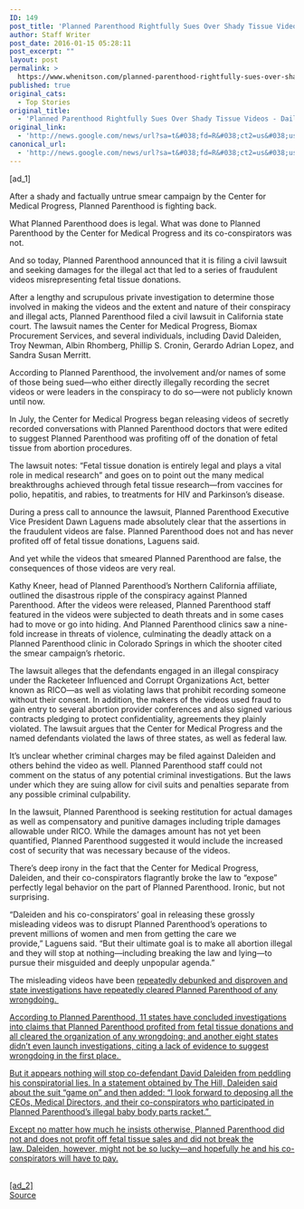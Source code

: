 ```yaml
---
ID: 149
post_title: 'Planned Parenthood Rightfully Sues Over Shady Tissue Videos &#8211; Daily Beast'
author: Staff Writer
post_date: 2016-01-15 05:28:11
post_excerpt: ""
layout: post
permalink: >
  https://www.whenitson.com/planned-parenthood-rightfully-sues-over-shady-tissue-videos-daily-beast/
published: true
original_cats:
  - Top Stories
original_title:
  - 'Planned Parenthood Rightfully Sues Over Shady Tissue Videos - Daily Beast'
original_link:
  - 'http://news.google.com/news/url?sa=t&#038;fd=R&#038;ct2=us&#038;usg=AFQjCNFNot6EDEppm4tnuExLvg_hbUVRUw&#038;clid=c3a7d30bb8a4878e06b80cf16b898331&#038;cid=52779029846094&#038;ei=aoOYVrjbE4zFhAH0z7UY&#038;url=http://www.thedailybeast.com/articles/2016/01/14/planned-parenthood-rightfully-sues-over-shady-tissue-videos.html'
canonical_url:
  - 'http://news.google.com/news/url?sa=t&#038;fd=R&#038;ct2=us&#038;usg=AFQjCNFNot6EDEppm4tnuExLvg_hbUVRUw&#038;clid=c3a7d30bb8a4878e06b80cf16b898331&#038;cid=52779029846094&#038;ei=aoOYVrjbE4zFhAH0z7UY&#038;url=http://www.thedailybeast.com/articles/2016/01/14/planned-parenthood-rightfully-sues-over-shady-tissue-videos.html'
---
```

 [ad_1]
<br><p>After a shady and factually untrue smear campaign by the Center for Medical Progress, Planned Parenthood is fighting back. </p><div id=""><blockquote class="blockquote" style="display:none;"><div class="centerer" readability="7"><div class="safe-area" readability="9"><p>In the lawsuit, Planned Parenthood is seeking restitution for actual damages as well as compensatory and punitive damages including triple damages allowable under RICO. <br/></p></div></div></blockquote><p>What Planned Parenthood does is legal. What was done to Planned Parenthood by the Center for Medical Progress and its co-conspirators was not. <br/></p>
<p>And so today, Planned Parenthood announced that it is filing a civil lawsuit and seeking damages for the illegal act that led to a series of fraudulent videos misrepresenting fetal tissue donations.</p><p>After a lengthy and scrupulous private investigation to determine those involved in making the videos and the extent and nature of their conspiracy and illegal acts, Planned Parenthood filed a civil lawsuit in California state court. The lawsuit names the Center for Medical Progress, Biomax Procurement Services, and several individuals, including David Daleiden, Troy Newman, Albin Rhomberg, Phillip S. Cronin, Gerardo Adrian Lopez, and Sandra Susan Merritt.</p>
<p>According to Planned Parenthood, the involvement and/or names of some of those being sued—who either directly illegally recording the secret videos or were leaders in the conspiracy to do so—were not publicly known until now. </p><p>In July, the Center for Medical Progress began releasing videos of secretly recorded conversations with Planned Parenthood doctors that were edited to suggest Planned Parenthood was profiting off of the donation of fetal tissue from abortion procedures. </p><p>The lawsuit notes: “Fetal tissue donation is entirely legal and plays a vital role in medical research” and goes on to point out the many medical breakthroughs achieved through fetal tissue research—from vaccines for polio, hepatitis, and rabies, to treatments for HIV and Parkinson’s disease. </p>
<p>During a press call to announce the lawsuit, Planned Parenthood Executive Vice President Dawn Laguens made absolutely clear that the assertions in the fraudulent videos are false. Planned Parenthood does not and has never profited off of fetal tissue donations, Laguens said.</p><p>And yet while the videos that smeared Planned Parenthood are false, the consequences of those videos are very real. </p><p>Kathy Kneer, head of Planned Parenthood’s Northern California affiliate, outlined the disastrous ripple of the conspiracy against Planned Parenthood. After the videos were released, Planned Parenthood staff featured in the videos were subjected to death threats and in some cases had to move or go into hiding. And Planned Parenthood clinics saw a nine-fold increase in threats of violence, culminating the deadly attack on a Planned Parenthood clinic in Colorado Springs in which the shooter cited the smear campaign’s rhetoric.   </p><p>The lawsuit alleges that the defendants engaged in an illegal conspiracy under the Racketeer Influenced and Corrupt Organizations Act, better known as RICO—as well as violating laws that prohibit recording someone without their consent. In addition, the makers of the videos used fraud to gain entry to several abortion provider conferences and also signed various contracts pledging to protect confidentiality, agreements they plainly violated. The lawsuit argues that the Center for Medical Progress and the named defendants violated the laws of three states, as well as federal law.</p><p>It’s unclear whether criminal charges may be filed against Daleiden and others behind the video as well. Planned Parenthood staff could not comment on the status of any potential criminal investigations. But the laws under which they are suing allow for civil suits and penalties separate from any possible criminal culpability. </p><p>In the lawsuit, Planned Parenthood is seeking restitution for actual damages as well as compensatory and punitive damages including triple damages allowable under RICO. While the damages amount has not yet been quantified, Planned Parenthood suggested it would include the increased cost of security that was necessary because of the videos.  </p><p>There’s deep irony in the fact that the Center for Medical Progress, Daleiden, and their co-conspirators flagrantly broke the law to “expose” perfectly legal behavior on the part of Planned Parenthood. Ironic, but not surprising.  </p>
<p>“Daleiden and his co-conspirators’ goal in releasing these grossly misleading videos was to disrupt Planned Parenthood’s operations to prevent millions of women and men from getting the care we provide,” Laguens said. “But their ultimate goal is to make all abortion illegal and they will stop at nothing—including breaking the law and lying—to pursue their misguided and deeply unpopular agenda.”</p><p>The misleading videos have been <a href="http://www.nytimes.com/2015/08/28/us/abortion-planned-parenthood-videos.html?_r=0" target="_blank">repeatedly</a><u/> debunked and disproven and state investigations have <a href="http://www.motherjones.com/mojo/2015/11/planned-parenthood-washington-state-investigation" target="_blank">repeatedly</a> cleared Planned Parenthood of any wrongdoing. </p><p>According to Planned Parenthood, 11 states have concluded investigations into claims that Planned Parenthood profited from fetal tissue donations and all cleared the organization of any wrongdoing; and another eight states didn’t even launch investigations, citing a lack of evidence to suggest wrongdoing in the first place. </p>
<p>But it appears nothing will stop co-defendant David Daleiden from peddling his conspiratorial lies. In a <a target="_blank" href="http://thehill.com/policy/healthcare/265905-planned-parenthood-files-suit-against-group-behind-videos">statement obtained by The Hill,</a> Daleiden said about the suit “game on” and then added: “I look forward to deposing all the CEOs, Medical Directors, and their co-conspirators who participated in Planned Parenthood’s illegal baby body parts racket.” </p>
<p>Except no matter how much he insists otherwise, Planned Parenthood did not and does not profit off fetal tissue sales and did not break the law. Daleiden, however, might not be so lucky—and hopefully he and his co-conspirators will have to pay.</p></div>
<br>[ad_2]
<br><a href="http://news.google.com/news/url?sa=t&#038;fd=R&#038;ct2=us&#038;usg=AFQjCNFNot6EDEppm4tnuExLvg_hbUVRUw&#038;clid=c3a7d30bb8a4878e06b80cf16b898331&#038;cid=52779029846094&#038;ei=aoOYVrjbE4zFhAH0z7UY&#038;url=http://www.thedailybeast.com/articles/2016/01/14/planned-parenthood-rightfully-sues-over-shady-tissue-videos.html">Source </a>